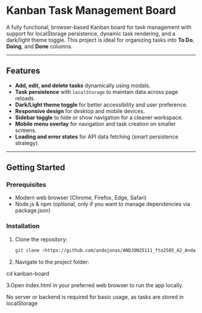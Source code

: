 # Kanban Task Management Board

A fully functional, browser-based Kanban board for task management with support for localStorage persistence, dynamic task rendering, and a dark/light theme toggle. This project is ideal for organizing tasks into **To Do**, **Doing**, and **Done** columns.

---

## Features

- **Add, edit, and delete tasks** dynamically using modals.
- **Task persistence** with `localStorage` to maintain data across page reloads.
- **Dark/Light theme toggle** for better accessibility and user preference.
- **Responsive design** for desktop and mobile devices.
- **Sidebar toggle** to hide or show navigation for a cleaner workspace.
- **Mobile menu overlay** for navigation and task creation on smaller screens.
- **Loading and error states** for API data fetching (smart persistence strategy).

---

## Getting Started

### Prerequisites

- Modern web browser (Chrome, Firefox, Edge, Safari)
- Node.js & npm (optional, only if you want to manage dependencies via package.json)

### Installation

1. Clone the repository:
   ```bash
   git clone <https://github.com/andajonas/ANDJON25111_fto2505_A2_AndaJonas_JSLPP.git>
2. Navigate to the project folder:

cd kanban-board


3.Open index.html in your preferred web browser to run the app locally.

No server or backend is required for basic usage, as tasks are stored in localStorage
